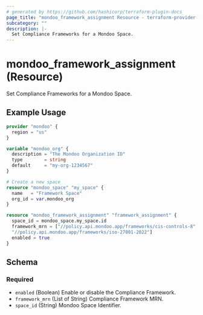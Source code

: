 ```yaml
---
# generated by https://github.com/hashicorp/terraform-plugin-docs
page_title: "mondoo_framework_assignment Resource - terraform-provider-mondoo"
subcategory: ""
description: |-
  Set Compliance Frameworks for a Mondoo Space.
---
```


# mondoo_framework_assignment (Resource)

Set Compliance Frameworks for a Mondoo Space.

## Example Usage

```terraform
provider "mondoo" {
  region = "us"
}

variable "mondoo_org" {
  description = "The Mondoo Organization ID"
  type        = string
  default     = "my-org-1234567"
}

# Create a new space
resource "mondoo_space" "my_space" {
  name   = "Framework Space"
  org_id = var.mondoo_org
}

resource "mondoo_framework_assignment" "framework_assignment" {
  space_id = mondoo_space.my_space.id
  framework_mrn = ["//policy.api.mondoo.app/frameworks/cis-controls-8",
  "//policy.api.mondoo.app/frameworks/iso-27001-2022"]
  enabled = true
}
```

<!-- schema generated by tfplugindocs -->
## Schema

### Required

- `enabled` (Boolean) Enable or disable the Compliance Framework.
- `framework_mrn` (List of String) Compliance Framework MRN.
- `space_id` (String) Mondoo Space Identifier.
